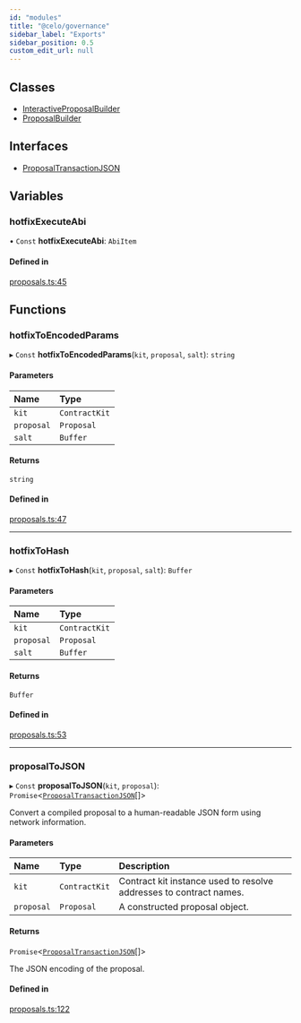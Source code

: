 ```yaml
---
id: "modules"
title: "@celo/governance"
sidebar_label: "Exports"
sidebar_position: 0.5
custom_edit_url: null
---
```


## Classes

- [InteractiveProposalBuilder](classes/interactiveproposalbuilder.md)
- [ProposalBuilder](classes/proposalbuilder.md)

## Interfaces

- [ProposalTransactionJSON](interfaces/proposaltransactionjson.md)

## Variables

### hotfixExecuteAbi

• `Const` **hotfixExecuteAbi**: `AbiItem`

#### Defined in

[proposals.ts:45](https://github.com/celo-org/celo-monorepo/tree/master/proposals.ts#L45)

## Functions

### hotfixToEncodedParams

▸ `Const` **hotfixToEncodedParams**(`kit`, `proposal`, `salt`): `string`

#### Parameters

| Name | Type |
| :------ | :------ |
| `kit` | `ContractKit` |
| `proposal` | `Proposal` |
| `salt` | `Buffer` |

#### Returns

`string`

#### Defined in

[proposals.ts:47](https://github.com/celo-org/celo-monorepo/tree/master/proposals.ts#L47)

___

### hotfixToHash

▸ `Const` **hotfixToHash**(`kit`, `proposal`, `salt`): `Buffer`

#### Parameters

| Name | Type |
| :------ | :------ |
| `kit` | `ContractKit` |
| `proposal` | `Proposal` |
| `salt` | `Buffer` |

#### Returns

`Buffer`

#### Defined in

[proposals.ts:53](https://github.com/celo-org/celo-monorepo/tree/master/proposals.ts#L53)

___

### proposalToJSON

▸ `Const` **proposalToJSON**(`kit`, `proposal`): `Promise`<[`ProposalTransactionJSON`](interfaces/proposaltransactionjson.md)[]\>

Convert a compiled proposal to a human-readable JSON form using network information.

#### Parameters

| Name | Type | Description |
| :------ | :------ | :------ |
| `kit` | `ContractKit` | Contract kit instance used to resolve addresses to contract names. |
| `proposal` | `Proposal` | A constructed proposal object. |

#### Returns

`Promise`<[`ProposalTransactionJSON`](interfaces/proposaltransactionjson.md)[]\>

The JSON encoding of the proposal.

#### Defined in

[proposals.ts:122](https://github.com/celo-org/celo-monorepo/tree/master/proposals.ts#L122)

